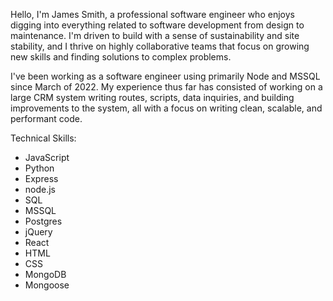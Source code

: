 Hello, I'm James Smith, a professional software engineer who enjoys digging into everything related to software development from design to maintenance. I'm driven to build with a sense of sustainability and site stability, and I thrive on highly collaborative teams that focus on growing new skills and finding solutions to complex problems.

I've been working as a software engineer using primarily Node and MSSQL since March of 2022. My experience thus far has consisted of working on a large CRM system writing routes, scripts, data inquiries, and building improvements to the system, all with a focus on writing clean, scalable, and performant code.

Technical Skills:
- JavaScript
- Python
- Express
- node.js
- SQL
- MSSQL
- Postgres
- jQuery
- React
- HTML
- CSS
- MongoDB
- Mongoose

<!---
jwsmith2340/jwsmith2340 is a ✨ special ✨ repository because its `README.md` (this file) appears on your GitHub profile.
You can click the Preview link to take a look at your changes.
--->
